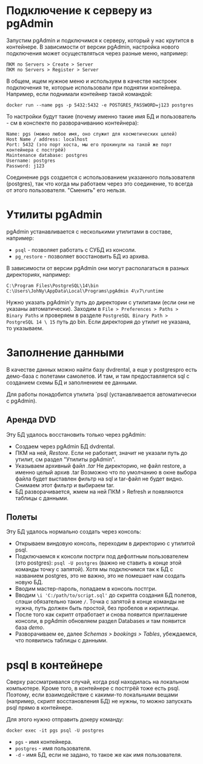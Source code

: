 # Подключение к серверу из pgAdmin

Запустим pgAdmin и подключимся к серверу, который у нас крутится в контейнере. В зависимости от версии pgAdmin, настройка нового подключения может осуществляться через разные меню, например:

```
ПКМ по Servers > Create > Server
ПКМ по Servers > Register > Server
```

В общем, ищем нужное меню и используем в качестве настроек подключения те, которые использовали при поднятии контейнера. Например, если поднимали контейнер такой командой:

```
docker run --name pgs -p 5432:5432 -e POSTGRES_PASSWORD=j123 postgres
```

То настройки будут такие (почему именно такие имя БД и пользователь - см в конспекте по разворачиванию контейнера):

```
Name: pgs (можно любое имя, оно служит для косметических целей)
Host Name / address: localhost
Port: 5432 (это порт хоста, мы его прокинули на такой же порт контейнера с постгрёй)
Maintenance database: postgres
Username: postgres
Password: j123
```

Соединение pgs создается с использованием указанного пользователя (postgres), так что когда мы работаем через это соединение, то всегда от этого пользователя. "Сменить" его нельзя.

# Утилиты pgAdmin

pgAdmin устанавливается с несколькими утилитами в составе, например:

* `psql` - позволяет работать с СУБД из консоли.
* `pg_restore` - позволяет восстановить БД из архива.

В зависимости от версии pgAdmin они могут располагаться в разных директориях, например:

```
C:\Program Files\PostgreSQL\14\bin
C:\Users\JohNy\AppData\Local\Programs\pgAdmin 4\v7\runtime
```

Нужно указать pgAdmin'у путь до директории с утилитами (если они не указаны автоматически). Заходим в `File > Preferences > Paths > Binary Paths` и проверяем в разделе `PostgreSQL Binary Path > PostgreSQL 14 \ 15` путь до bin. Если директория до утилит не указана, то указываем.

# Заполнение данными

В качестве данных можно найти базу dvdrental, а еще у postgrespro есть демо-база с полетами самолетов. И там, и там предоставляется sql с созданием схемы БД и заполнением ее данными.

Для работы понадобится утилита `psql (устанавливается автоматически с pgAdmin).

## Аренда DVD

Эту БД удалось восстановить только через pgAdmin:

* Создаем через pgAdmin БД dvdrental.
* ПКМ на ней, *Restore*. Если не работает, значит не указали путь до утилит, см раздел "Утилиты pgAdmin".
* Указываем архивный файл *.tar* Не директорию, не файл restore, а именно целый архив .tar Возможно что по умолчанию в окне выбора файла будет выставлен фильтр на sql и tar-файл не будет видно. Снимаем этот фильтр и выбираем tar.
* БД разворачивается, жмем на ней ПКМ > Refresh и появляются таблицы с данными.

## Полеты

Эту БД удалось нормально создать через консоль:

* Открываем виндовую консоль, переходим в директорию с утилитой psql.
* Подключаемся к консоли пострги под дефолтным пользователем (это postgres): `psql -U postgres` (важно не ставить в конце этой команды точку с запятой). Хотя мы подключимся так к БД с названием postgres, это не важно, это не помешает нам создать новую БД.
* Вводим мастер-пароль, попадаем в консоль постгри.
* Вводим `\i 'C:/path/to/script.sql'` до скрипта создания БД полетов, слэши обязательно такие `/`. Точка с запятой в конце команды не нужна, путь должен быть простой, без пробелов и кириллицы.
* После того как скрипт отработает и снова появится приглашение консоли, в pgAdmin обновляем раздел Databases и там появится база *demo*.
* Разворачиваем ее, далее *Schemas > bookings > Tables*, убеждаемся, что появились таблицы с данными.

# psql в контейнере

Сверху рассматривался случай, когда psql находилась на локальном компьютере. Кроме того, в контейнере с постгрёй тоже есть psql. Поэтому, если взаимодействие с какими-то локальными вещами (например, скрипт восстановления БД) не нужны, то можно запускать psql прямо в контейнере.

Для этого нужно отправить докеру команду:

```
docker exec -it pgs psql -U postgres
```

* `pgs` - имя контейнера.
* `postgres` - имя пользователя.
* `-d` - имя БД, если не задано, то такое же как имя пользователя.

